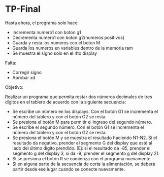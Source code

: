 # TP-Final

Hasta ahora, el programa solo hace:

* Incrementa numero1 con boton g1
* Decrementa numero1 con boton g2(numeros positivos)
* Guarda y resta los numeros con el boton M
* Guarda los numeros en variables dentro de la memoria ram
* Se muestra el signo solo en el 4to display


Falta:

* Corregir signo
* Aprobar xd



Objetivo:

Realizar un programa que permita restar dos números decimales de tres dígitos en el tablero de acuerdo con la siguiente secuencia: 
* Se escribe un número en los displays. Con el botón G1 se incrementa el número del tablero y con el botón G2 se resta.  
* Se presiona el botón M para permitir el ingreso del segundo número.
* Se escribe el segundo número. Con el botón G1 se incrementa el número del tablero y con el botón G2 se resta.  
* Se presiona el botón M y se muestra el resultado haciendo N1-N2. Si el resultado da negativo, prender el segmento G del display que esté al lado del último dígito prendido. (Ej: si el resultado da -85, prender el segmento g del display 3, si da -9, prender el segmento g del display 2). 
* Si se presiona el botón R se comienza con el programa nuevamente. 
* Si en alguna parte de la secuencia de corta la alimentación, se deberá partir desde ese lugar cuando se conecte nuevamente. 

